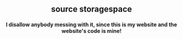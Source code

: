 <center> <h2> source storagespace</h2>

<h4> I disallow anybody messing with it, since this is my website and the website's code is mine!</h4>
</center>

